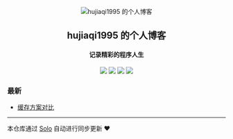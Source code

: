 <p align="center"><img alt="hujiaqi1995 的个人博客" src="https://static.b3log.org/images/brand/solo-32.png"></p><h2 align="center">
hujiaqi1995 的个人博客
</h2>

<h4 align="center">记录精彩的程序人生</h4>
<p align="center"><a title="hujiaqi1995 的个人博客" target="_blank" href="https://github.com/hujiaqi1995/solo-blog"><img src="https://img.shields.io/github/last-commit/hujiaqi1995/solo-blog.svg?style=flat-square&color=FF9900"></a>
<a title="GitHub repo size in bytes" target="_blank" href="https://github.com/hujiaqi1995/solo-blog"><img src="https://img.shields.io/github/repo-size/hujiaqi1995/solo-blog.svg?style=flat-square"></a>
<a title="Solo Version" target="_blank" href="https://github.com/b3log/solo/releases"><img src="https://img.shields.io/badge/solo-3.6.5-f1e05a.svg?style=flat-square&color=blueviolet"></a>
<a title="Hits" target="_blank" href="https://github.com/b3log/hits"><img src="https://hits.b3log.org/hujiaqi1995/solo-blog.svg"></a></p>

### 最新

* [缓存方案对比](https://blog.jqhu.top/articles/2019/09/30/1569844458728.html)



---

本仓库通过 [Solo](https://github.com/b3log/solo) 自动进行同步更新 ❤️ 